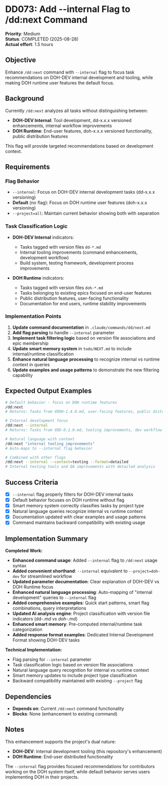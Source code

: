 # DD073: Add --internal Flag to /dd:next Command

**Priority**: Medium  
**Status**: COMPLETED (2025-08-28)  
**Actual effort**: 1.5 hours

## Objective

Enhance `/dd:next` command with `--internal` flag to focus task recommendations on DOH-DEV internal development and
tooling, while making DOH runtime user features the default focus.

## Background

Currently `/dd:next` analyzes all tasks without distinguishing between:

- **DOH-DEV Internal**: Tool development, dd-x.x.x versioned enhancements, internal workflow improvements
- **DOH Runtime**: End-user features, doh-x.x.x versioned functionality, public distribution features

This flag will provide targeted recommendations based on development context.

## Requirements

### Flag Behavior

- `--internal`: Focus on DOH-DEV internal development tasks (dd-x.x.x versioning)
- **Default** (no flag): Focus on DOH runtime user features (doh-x.x.x versioning)
- `--project=all`: Maintain current behavior showing both with separation

### Task Classification Logic

- **DOH-DEV Internal** indicators:
  - Tasks tagged with version files `dd-*.md`
  - Internal tooling improvements (command enhancements, development workflow)
  - Build system, testing framework, development process improvements

- **DOH Runtime** indicators:
  - Tasks tagged with version files `doh-*.md`
  - Tasks belonging to existing epics focused on end-user features
  - Public distribution features, user-facing functionality
  - Documentation for end users, runtime stability improvements

### Implementation Points

1. **Update command documentation** in `.claude/commands/dd/next.md`
2. **Add flag parsing** to handle `--internal` parameter
3. **Implement task filtering logic** based on version file associations and epic membership
4. **Update smart memory system** in `todo/NEXT.md` to include internal/runtime classification
5. **Enhance natural language processing** to recognize internal vs runtime context in queries
6. **Update examples and usage patterns** to demonstrate the new filtering capability

## Expected Output Examples

```bash
# Default behavior - focus on DOH runtime features
/dd:next
# Returns: Tasks from VDOH-1.4.0.md, user-facing features, public distribution

# Internal development focus
/dd:next --internal
# Returns: Tasks from VDD-0.1.0.md, tooling improvements, dev workflow

# Natural language with context
/dd:next "internal tooling improvements"
# Auto-maps to --internal flag behavior

# Combined with other flags
/dd:next --internal --context=testing --format=detailed
# Internal testing tools and QA improvements with detailed analysis
```

## Success Criteria

- [x] `--internal` flag properly filters for DOH-DEV internal tasks
- [x] Default behavior focuses on DOH runtime without flag
- [x] Smart memory system correctly classifies tasks by project type
- [x] Natural language queries recognize internal vs runtime context
- [x] Documentation updated with clear examples and usage patterns
- [x] Command maintains backward compatibility with existing usage

## Implementation Summary

**Completed Work:**

- **Enhanced command usage**: Added `--internal` flag to `/dd:next` usage syntax
- **Added convenient shorthand**: `--internal` equivalent to `--project=doh-dev` for streamlined workflow
- **Updated parameter documentation**: Clear explanation of DOH-DEV vs DOH Runtime focus
- **Enhanced natural language processing**: Auto-mapping of "internal development" queries to `--internal` flag
- **Added comprehensive examples**: Quick start patterns, smart flag combinations, query interpretations
- **Updated AI analysis engine**: Project classification with version file indicators (dd-_.md vs doh-_.md)
- **Enhanced smart memory**: Pre-computed internal/runtime task categorization
- **Added response format examples**: Dedicated Internal Development Format showing DOH-DEV tasks

**Technical Implementation:**

- Flag parsing for `--internal` parameter
- Task classification logic based on version file associations
- Natural language query recognition for internal vs runtime context
- Smart memory updates to include project type classification
- Backward compatibility maintained with existing `--project` flag

## Dependencies

- **Depends on**: Current `/dd:next` command functionality
- **Blocks**: None (enhancement to existing command)

## Notes

This enhancement supports the project's dual nature:

- **DOH-DEV**: Internal development tooling (this repository's enhancement)
- **DOH Runtime**: End-user distributed functionality

The `--internal` flag provides focused recommendations for contributors working on the DOH system itself, while default
behavior serves users implementing DOH in their projects.

